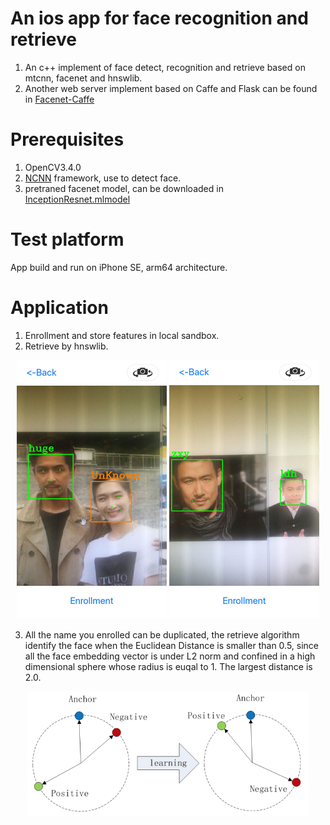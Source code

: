 # An ios app for face recognition and retrieve
1. An c++ implement of face detect, recognition and retrieve based on mtcnn, facenet and hnswlib.
2. Another web server implement based on Caffe and Flask can be found in [Facenet-Caffe](https://github.com/taylorlu/Facenet-Caffe)
# Prerequisites
1. OpenCV3.4.0
2. [NCNN](https://github.com/Tencent/ncnn) framework, use to detect face.
3. pretraned facenet model, can be downloaded in [InceptionResnet.mlmodel](https://pan.baidu.com/s/1aleEh9ceXpGisZp3V_6Xyw)
# Test platform
  App build and run on iPhone SE, arm64 architecture.
# Application
1. Enrollment and store features in local sandbox.
2. Retrieve by hnswlib.

<div align="center">
<img src="https://github.com/taylorlu/face_recognition_ios/blob/master/pics/IMG_1756.jpg" height="414" width="240" >
<img src="https://github.com/taylorlu/face_recognition_ios/blob/master/pics/IMG_1758.jpg" height="414" width="240" >
</div>

3. All the name you enrolled can be duplicated, the retrieve algorithm identify the face when the Euclidean Distance is smaller than 0.5, since all the face embedding vector is under L2 norm and confined in a high dimensional sphere whose radius is euqal to 1. The largest distance is 2.0.

<div align="center">
<img src="https://github.com/taylorlu/face_recognition_ios/blob/master/pics/centerloss.png" height="200" width="450" >
</div>
